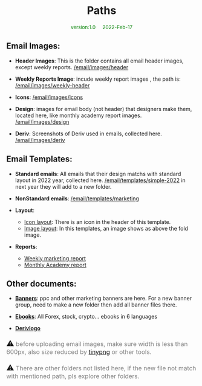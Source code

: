 <h1 align="center">
  Paths
</h1>
<p style=" font-size: 13px; color:green;" align="center">
  version:1.0 &nbsp; &nbsp; 2022-Feb-17
</p>



## Email Images:
- **Header Images**: This is the folder contains all email header images, except weekly reports. [/email/images/header](https://github.com/binary-com/deriv-static-content/tree/master/email/images/header)

- **Weekly Reports Image**: incude weekly report images , the path is: [/email/images/weekly-header](https://github.com/binary-com/deriv-static-content/tree/master/email/images/weekly-header)

- **Icons**: [/email/images/icons](https://github.com/binary-com/deriv-static-content/tree/master/email/images/icons)

- **Design**: images for email body (not header) that designers make them, located here, like monthly academy report images. [/email/images/design](https://github.com/binary-com/deriv-static-content/tree/master/email/images/design)

- **Deriv**: Screenshots of Deriv used in emails, collected here. [/email/images/deriv](https://github.com/binary-com/deriv-static-content/tree/master/email/images/deriv)

## Email Templates:

- **Standard emails**: All emails that their design matchs with standard layout in 2022 year, collected here. [/email/templates/simple-2022](https://github.com/binary-com/deriv-static-content/tree/master/email/templates/simple-2022) in next year they will add to a new folder.

- **NonStandard emails**: [/email/templates/marketing](https://github.com/binary-com/deriv-static-content/tree/master/email/templates/marketing)

- **Layout**:

  - [Icon layout](https://github.com/binary-com/deriv-static-content/tree/master/email/templates/category/layout-icon.html): There is an icon in the header of this template.
  - [Image layout](https://github.com/binary-com/deriv-static-content/tree/master/email/templates/category/layout-icon.html): In this templates, an image shows as above the fold image.

- **Reports**:

  - [Weekly marketing report](https://github.com/binary-com/deriv-static-content/tree/master/email/templates/category/weeklyreport.html)
  - [Monthly Academy report](https://github.com/binary-com/deriv-static-content/tree/master/email/templates/category/academy-newsletter.html)

## Other documents:

- [**Banners**](https://github.com/binary-com/deriv-static-content/tree/master/banners): ppc and other marketing banners are here. For a new banner group, need to make a new folder then add all banner files there.
- [**Ebooks**](https://github.com/binary-com/deriv-static-content/tree/master/marketing): All Forex, stock, crypto... ebooks in 6 languages 

- [**Derivlogo**](https://github.com/binary-com/deriv-static-content/tree/master/logos)



 


<p style=" font-size: 20px;">⚠️<span style="color:gray; font-size:16px;"> before uploading email images, make sure width is less than 600px, also size reduced by <a href="https://tinypng.com">tinypng</a> or other tools.</span>
</p>

<p style=" font-size: 20px;">⚠️<span style="color:gray; font-size:16px;"> There are other folders not listed here, if the new file not match with mentioned path, pls explore other folders.</span>
</p>